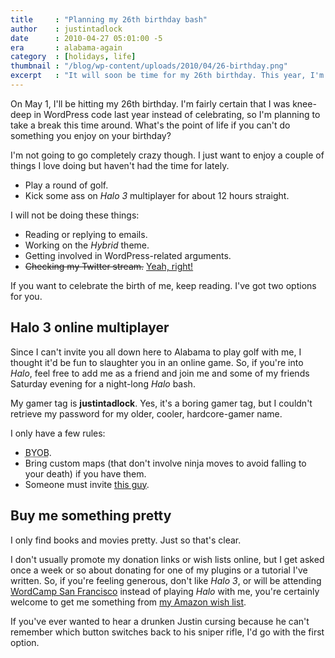 ```yaml
---
title     : "Planning my 26th birthday bash"
author    : justintadlock
date      : 2010-04-27 05:01:00 -5
era       : alabama-again
category  : [holidays, life]
thumbnail : "/blog/wp-content/uploads/2010/04/26-birthday.png"
excerpt   : "It will soon be time for my 26th birthday. This year, I'm going to celebrate, and you all are invited to join me."
---
```


On May 1, I'll be hitting my 26th birthday.  I'm fairly certain that I was knee-deep in WordPress code last year instead of celebrating, so I'm planning to take a break this time around.  What's the point of life if you can't do something you enjoy on your birthday?

I'm not going to go completely crazy though.  I just want to enjoy a couple of things I love doing but haven't had the time for lately.

<ul>
	<li>Play a round of golf.</li>
	<li>Kick some ass on <em>Halo 3</em> multiplayer for about 12 hours straight.</li>
</ul>

I will not be doing these things:

<ul>
	<li>Reading or replying to emails.</li>
	<li>Working on the <em>Hybrid</em> theme.</li>
	<li>Getting involved in WordPress-related arguments.</li>
	<li><del>Checking my Twitter stream.</del> <ins>Yeah, right!</ins></li>
</ul>

If you want to celebrate the birth of me, keep reading.  I've got two options for you.

<h2>Halo 3 online multiplayer</h2>

Since I can't invite you all down here to Alabama to play golf with me, I thought it'd be fun to slaughter you in an online game.  So, if you're into <em>Halo</em>, feel free to add me as a friend and join me and some of my friends Saturday evening for a night-long <em>Halo</em> bash.

My gamer tag is <strong>justintadlock</strong>.  Yes, it's a boring gamer tag, but I couldn't retrieve my password for my older, cooler, hardcore-gamer name.

I only have a few rules:

<ul>
	<li><acronym title="Bring Your Own Beer">BYOB</acronym>.</li>
	<li>Bring custom maps (that don't involve ninja moves to avoid falling to your death) if you have them.</li>
	<li>Someone must invite <a href="http://werockwp.com/justin-tadlock/#comment-150" title="Comment on Justin Tadlock on We Rock WP">this guy</a>.</li>
</ul>

<h2>Buy me something pretty</h2>

I only find books and movies pretty.  Just so that's clear.

I don't usually promote my donation links or wish lists online, but I get asked once a week or so about donating for one of my plugins or a tutorial I've written.  So, if you're feeling generous, don't like <em>Halo 3</em>, or will be attending <a href="http://2010.sf.wordcamp.org/" title="WordCamp San Francisco 2010">WordCamp San Francisco</a> instead of playing <em>Halo</em> with me, you're certainly welcome to get me something from <a href="http://amzn.com/w/31ZQROTXPR9IS" title="Justin Tadlock's Amazon wish list">my Amazon wish list</a>.

<p class="alert">If you've ever wanted to hear a drunken Justin cursing because he can't remember which button switches back to his sniper rifle, I'd go with the first option.</p>
